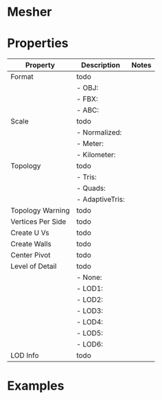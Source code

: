 # Mesher


# Properties


| Property | Description | Notes | 
| -------- | ----------- | ----- |
| Format | todo | |
| | - OBJ: <desc> | |
| | - FBX: <desc> | |
| | - ABC: <desc> | |
| Scale | todo | |
| | - Normalized: <desc> | |
| | - Meter: <desc> | |
| | - Kilometer: <desc> | |
| Topology | todo | |
| | - Tris: <desc> | |
| | - Quads: <desc> | |
| | - AdaptiveTris: <desc> | |
| Topology Warning | todo | |
| Vertices Per Side | todo | |
| Create U Vs | todo | |
| Create Walls | todo | |
| Center Pivot | todo | |
| Level of Detail | todo | |
| | - None: <desc> | |
| | - LOD1: <desc> | |
| | - LOD2: <desc> | |
| | - LOD3: <desc> | |
| | - LOD4: <desc> | |
| | - LOD5: <desc> | |
| | - LOD6: <desc> | |
| LOD Info | todo | |




# Examples

